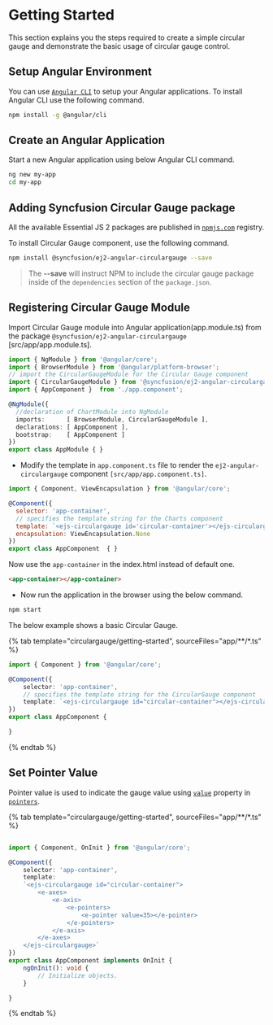 # Getting Started

This section explains you the steps required to create a simple circular gauge and demonstrate the basic usage of circular gauge control.

## Setup Angular Environment

You can use [`Angular CLI`](https://github.com/angular/angular-cli) to setup your Angular applications.
To install Angular CLI use the following command.

```bash
npm install -g @angular/cli
```

## Create an Angular Application

Start a new Angular application using below Angular CLI command.

```bash
ng new my-app
cd my-app
```

## Adding Syncfusion Circular Gauge package

All the available Essential JS 2 packages are published in [`npmjs.com`](https://www.npmjs.com/~syncfusionorg) registry.

To install Circular Gauge component, use the following command.

```bash
npm install @syncfusion/ej2-angular-circulargauge --save
```

> The **--save** will instruct NPM to include the circular gauge package inside of the `dependencies` section of the `package.json`.

## Registering Circular Gauge Module

Import Circular Gauge module into Angular application(app.module.ts) from the package `@syncfusion/ej2-angular-circulargauge` [src/app/app.module.ts].

```typescript
import { NgModule } from '@angular/core';
import { BrowserModule } from '@angular/platform-browser';
// import the CircularGaugeModule for the Circular Gauge component
import { CircularGaugeModule } from '@syncfusion/ej2-angular-circulargauge';
import { AppComponent }  from './app.component';

@NgModule({
  //declaration of ChartModule into NgModule
  imports:      [ BrowserModule, CircularGaugeModule ],
  declarations: [ AppComponent ],
  bootstrap:    [ AppComponent ]
})
export class AppModule { }
```

* Modify the template in `app.component.ts` file to render the `ej2-angular-circulargauge` component
`[src/app/app.component.ts]`.

```javascript
import { Component, ViewEncapsulation } from '@angular/core';

@Component({
  selector: 'app-container',
  // specifies the template string for the Charts component
  template: `<ejs-circulargauge id='circular-container'></ejs-circulargauge>`,
  encapsulation: ViewEncapsulation.None
})
export class AppComponent  { }
```

<!-- markdownlint-disable MD033 -->

Now use the <code>app-container</code> in the index.html instead of default one.

```html
<app-container></app-container>
```

* Now run the application in the browser using the below command.

```cmd
npm start
```

The below example shows a basic Circular Gauge.

{% tab template="circulargauge/getting-started", sourceFiles="app/**/*.ts" %}

```typescript
import { Component } from '@angular/core';

@Component({
    selector: 'app-container',
    // specifies the template string for the CircularGauge component
    template: `<ejs-circulargauge id="circular-container"></ejs-circulargauge>`
})
export class AppComponent {

}
```

{% endtab %}

## Set Pointer Value

Pointer value is used to indicate the gauge value using [`value`](../api/circular-gauge/pointer#value-number) property in [`pointers`](../api/circular-gauge/pointer).

{% tab template="circulargauge/getting-started", sourceFiles="app/**/*.ts" %}

```typescript

import { Component, OnInit } from '@angular/core';

@Component({
    selector: 'app-container',
    template:
    `<ejs-circulargauge id="circular-container">
        <e-axes>
            <e-axis>
                <e-pointers>
                    <e-pointer value=35></e-pointer>
                </e-pointers>
            </e-axis>
        </e-axes>
    </ejs-circulargauge>`
})
export class AppComponent implements OnInit {
    ngOnInit(): void {
        // Initialize objects.
    }

}

```

{% endtab %}